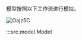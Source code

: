 模型按照以下工作流进行模拟。

![Oajz5C](https://songshgeo-picgo-1302043007.cos.ap-beijing.myqcloud.com/uPic/Oajz5C.jpg)

:::src.model.Model